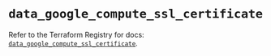 # `data_google_compute_ssl_certificate`

Refer to the Terraform Registry for docs: [`data_google_compute_ssl_certificate`](https://registry.terraform.io/providers/hashicorp/google/6.14.1/docs/data-sources/compute_ssl_certificate).
